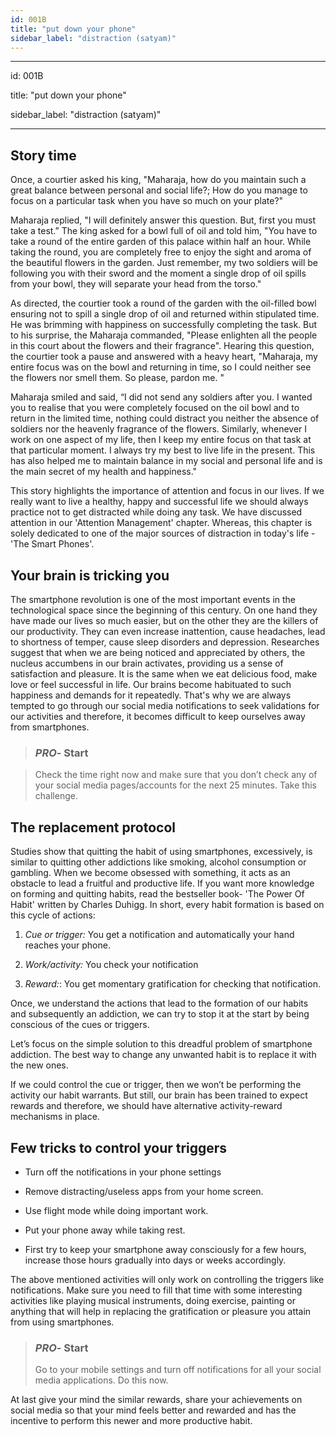 ```yaml
---
id: 001B
title: "put down your phone"
sidebar_label: "distraction (satyam)"
---
```



---

id: 001B

title: "put down your phone"

sidebar_label: "distraction (satyam)"

---

  

## Story time

  

Once, a courtier asked his king, "Maharaja, how do you maintain such a great balance between personal and social life?; How do you manage to focus on a particular task when you have so much on your plate?"

  

Maharaja replied, "I will definitely answer this question. But, first you must take a test.” The king asked for a bowl full of oil and told him, "You have to take a round of the entire garden of this palace within half an hour. While taking the round, you are completely free to enjoy the sight and aroma of the beautiful flowers in the garden. Just remember, my two soldiers will be following you with their sword and the moment a single drop of oil spills from your bowl, they will separate your head from the torso."

  

As directed, the courtier took a round of the garden with the oil-filled bowl ensuring not to spill a single drop of oil and returned within stipulated time. He was brimming with happiness on successfully completing the task. But to his surprise, the Maharaja commanded, "Please enlighten all the people in this court about the flowers and their fragrance". Hearing this question, the courtier took a pause and answered with a heavy heart, "Maharaja, my entire focus was on the bowl and returning in time, so I could neither see the flowers nor smell them. So please, pardon me. "

  

Maharaja smiled and said, “I did not send any soldiers after you. I wanted you to realise that you were completely focused on the oil bowl and to return in the limited time, nothing could distract you neither the absence of soldiers nor the heavenly fragrance of the flowers. Similarly, whenever I work on one aspect of my life, then I keep my entire focus on that task at that particular moment. I always try my best to live life in the present. This has also helped me to maintain balance in my social and personal life and is the main secret of my health and happiness."

  

This story highlights the importance of attention and focus in our lives. If we really want to live a healthy, happy and successful life we should always practice not to get distracted while doing any task. We have discussed attention in our 'Attention Management' chapter. Whereas, this chapter is solely dedicated to one of the major sources of distraction in today's life - 'The Smart Phones'.

  
  

## Your brain is tricking you

  

The smartphone revolution is one of the most important events in the technological space since the beginning of this century. On one hand they have made our lives so much easier, but on the other they are the killers of our productivity. They can even increase inattention, cause headaches, lead to shortness of temper, cause sleep disorders and depression. Researches suggest that when we are being noticed and appreciated by others, the nucleus accumbens in our brain activates, providing us a sense of satisfaction and pleasure. It is the same when we eat delicious food, make love or feel successful in life. Our brains become habituated to such happiness and demands for it repeatedly. That's why we are always tempted to go through our social media notifications to seek validations for our activities and therefore, it becomes difficult to keep ourselves away from smartphones.

  

>### *PRO*- Start

> Check the time right now and make sure that you don’t check any of your social media pages/accounts for the next 25 minutes. Take this challenge.

>

  
  

## The replacement protocol

  

Studies show that quitting the habit of using smartphones, excessively, is similar to quitting other addictions like smoking, alcohol consumption or gambling. When we become obsessed with something, it acts as an obstacle to lead a fruitful and productive life. If you want more knowledge on forming and quitting habits, read the bestseller book- 'The Power Of Habit' written by Charles Duhigg. In short, every habit formation is based on this cycle of actions:

  

1. _Cue or trigger:_ You get a notification and automatically your hand reaches your phone.

2. _Work/activity:_ You check your notification

3. _Reward:_: You get momentary gratification for checking that notification.

  

Once, we understand the actions that lead to the formation of our habits and subsequently an addiction, we can try to stop it at the start by being conscious of the cues or triggers.

  

Let’s focus on the simple solution to this dreadful problem of smartphone addiction. The best way to change any unwanted habit is to replace it with the new ones.

  

If we could control the cue or trigger, then we won’t be performing the activity our habit warrants. But still, our brain has been trained to expect rewards and therefore, we should have alternative activity-reward mechanisms in place.

  
  
  

## Few tricks to control your triggers

  

- Turn off the notifications in your phone settings

- Remove distracting/useless apps from your home screen.

- Use flight mode while doing important work.

- Put your phone away while taking rest.

- First try to keep your smartphone away consciously for a few hours, increase those hours gradually into days or weeks accordingly.

  

The above mentioned activities will only work on controlling the triggers like notifications. Make sure you need to fill that time with some interesting activities like playing musical instruments, doing exercise, painting or anything that will help in replacing the gratification or pleasure you attain from using smartphones.

  

>### *PRO*- Start
> Go to your mobile settings and turn off notifications for all your social media applications. Do this now.

>


At last give your mind the similar rewards, share your achievements on social media so that your mind feels better and rewarded and has the incentive to perform this newer and more productive habit.
